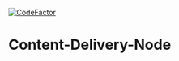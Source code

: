 [![CodeFactor](https://www.codefactor.io/repository/github/wolkeneis/content-delivery-node/badge)](https://www.codefactor.io/repository/github/wolkeneis/content-delivery-node)

# Content-Delivery-Node
 
